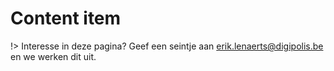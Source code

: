 # Content item

!> Interesse in deze pagina? Geef een seintje aan erik.lenaerts@digipolis.be en we werken dit uit.